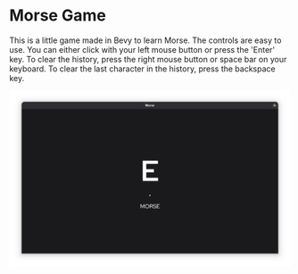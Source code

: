 # Morse Game

This is a little game made in Bevy to learn Morse.
The controls are easy to use. You can either click with your left mouse button or press the 'Enter' key.
To clear the history, press the right mouse button or space bar on your keyboard.
To clear the last character in the history, press the backspace key.

![Screenshot](screenshot.png)
